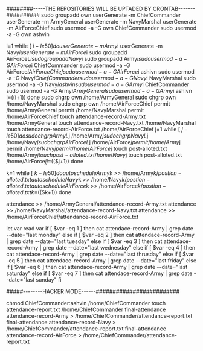 ########-----THE REPOSITORIES WILL BE UPTADED BY CRONTAB-------##########
sudo groupadd own
userGenerate -m ChiefCommander
userGenerate -m ArmyGeneral
userGenerate -m NavyMarshal
userGenerate -m AirForceChief
sudo usermod -a -G own ChiefCommander
sudo usermod -a -G own ashvin


i=1
while [ $i -le 50 ]
do
userGenerate -m Army$i
userGenerate -m Navy$i
userGenerate -m AirForce$i
sudo groupadd AirForceL$i
sudo groupadd Navy$i
sudo groupadd Army$i
sudo usermod -a -G AirForce$i ChiefCommander
sudo usermod -a -G AirForce$i AirForceChief
sudo usermod -a -G AirForce$i ashivn
sudo usermod -a -G Navy$i ChiefCommander
sudo usermod -a -G Navy$i NavyMarshal
sudo usermod -a -G Navy$i ashvin
sudo usermod -a -G Army$i ChiefCommander
sudo usermod -a -G Army$i ArmyGeneral
sudo usermod -a -G Army$i ashivn
i=$(($i+1))
done
sudo chgrp own /home/ArmyGeneral
sudo chgrp own /home/NavyMarshal
sudo chgrp own /home/AirForceChief
permit /home/ArmyGeneral
permit /home/NavyMarshal
permit /home/AirForceChief
touch attendance-record-Army.txt /home/ArmyGeneral
touch attendance-record-Navy.txt /home/NavyMarshal
touch attendance-record-AirForce.txt /home/AirForceChief
j=1
while [ $j -le 50 ]
do
sudo chgrp ArmyL$j /home/Army$j
sudo chgrp NavyL$j /home/Navy$j
sudo chgrp AirForceL$j /home/AirForce$j
permit /home/Army$j
permit /home/Navy$j
permit /home/AirForce$j
touch post-alloted.txt /home/Army$j
touch post-alloted.txt /home/Navy$j
touch post-alloted.txt /home/AirForce$j
j=$(($j+1))
done







k=1
while [ $k -le 50 ]
do
autoschedule Army$k >> /home/Army$k/postion-alloted.txt
autoschedule Navy$k >> /home/Navy$k/postion-alloted.txt
autoschedule AirForce$k >> /home/AirForce$k/postion-alloted.txt
k=$(($k+1))
done









attendance >> /home/ArmyGeneral/attendance-record-Army.txt
attendance >> /home/NavyMarshal/attendance-record-Navy.txt
attendance >> /home/AirForceChief/attendance-record-AirForce.txt










let var
read var
if [ $var -eq 1 ]
then
cat attendace-record-Army | grep date --date="last monday"
else if [ $var -eq 2 ]
then
cat attendace-record-Army | grep date --date="last tuesday"
else if [ $var -eq 3 ]
then
cat attendace-record-Army | grep date --date="last wednesday"
else if [ $var -eq 4 ]
then
cat attendace-record-Army | grep date --date="last thrusday"
else if [ $var -eq 5 ]
then
cat attendace-record-Army | grep date --date="last friday"
else if [ $var -eq 6 ]
then
cat attendace-record-Army | grep date --date="last saturday"
else if [ $var -eq 7 ]
then
cat attendace-record-Army | grep date --date="last sunday"
fi







#####--------HACKER MODE------#########################





chmod ChiefCommander:ashvin /home/ChiefCommander
touch attendance-report.txt /home/ChiefCommander
final-attendance attendance-record-Army > /home/ChiefCommander/attendance-report.txt
final-attendance attendance-record-Navy > /home/ChiefCommander/attendance-report.txt
final-attendance attendance-record-AirForce > /home/ChiefCommander/attendance-report.txt





